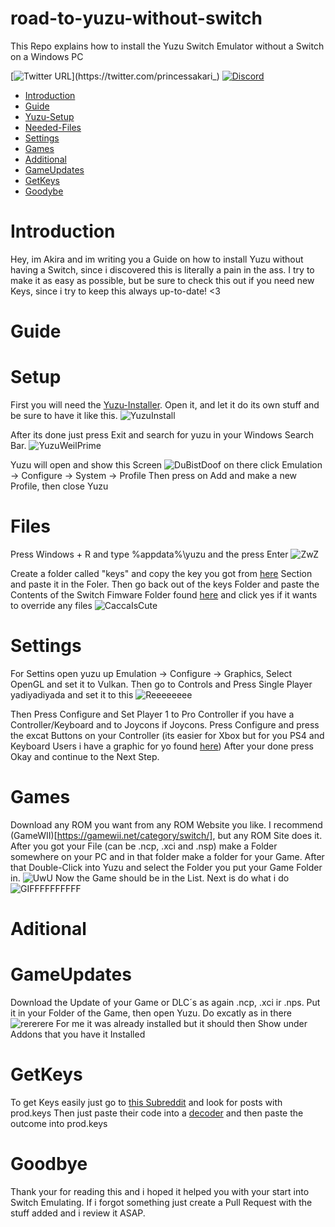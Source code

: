 # road-to-yuzu-without-switch
This Repo explains how to install the Yuzu Switch Emulator without a Switch on a Windows PC

[![Twitter URL](https://img.shields.io/twitter/url?label=Follow%20me&style=social&url=https%3A%2F%2Ftwitter.com%2Fprincessakari_)](https://twitter.com/princessakari_)
[![Discord](https://img.shields.io/discord/622504866132000768?logo=Discord)](https://discord.gg/8AyNesa)

  * [Introduction](#introduction)
  * [Guide](#guide)
  * [Yuzu-Setup](#setup)
   * [Needed-Files](#files)
   * [Settings](#settings)
   * [Games](#games)
  * [Additional](#additional)
   * [GameUpdates](#gameupdates)
   * [GetKeys](#getkeys)
  * [Goodybe](#goodybe)



 # Introduction
 Hey, im Akira and im writing you a Guide on how to install Yuzu without having a Switch, since i discovered this is literally a pain in the ass.
 I try to make it as easy as possible, but be sure to check this out if you need new Keys, since i try to keep this always up-to-date! <3

 # Guide

  # Setup
 First you will need the [Yuzu-Installer](https://github.com/yuzu-emu/liftinstall/releases/download/1.8/yuzu_install.exe).
 Open it, and let it do its own stuff and be sure to have it like this.
 ![YuzuInstall](https://fuckedyour.doctor/jHMFQqDS.png?key=r2dUCnMvj8qhPR)

 After its done just press Exit and search for yuzu in your Windows Search Bar.
 ![YuzuWeilPrime](https://sexin.church/dVZ1smTb.png?key=56adoSGTXNiWYu)

 Yuzu will open and show this Screen
 ![DuBistDoof](https://nuke.bayern/9RTatw4x.png?key=J7cFCPraHXStHb)
 on there click Emulation -> Configure -> System -> Profile
 Then press on Add and make a new Profile, then close Yuzu

  # Files
 Press Windows + R and type %appdata%\yuzu and the press Enter
 ![ZwZ](https://i.uwu.plus/pxRyGEar.png?key=KXsLcqhbDZuQHc)

 Create a folder called "keys" and copy the key you got from [here](https://drive.google.com/drive/folders/1i17XAjiwKLwml_9mzLQ4GF6RYidaCFcG?usp=sharing) Section and paste it in the Foler.
 Then go back out of the keys Folder and paste the Contents of the Switch Fimware Folder found [here](https://drive.google.com/drive/folders/1SwobY3yIATNeFc-HC3z_iJKhkG-9pLR6?usp=sharing) and click yes if it wants to override any files
 ![CaccaIsCute](https://fuckedyour.doctor/iQ6Yvxxj.png?key=Tka82acKrlYqlS)

  # Settings
 For Settins open yuzu up Emulation -> Configure -> Graphics, Select OpenGL and set it to Vulkan.
 Then go to Controls and Press Single Player yadiyadiyada and set it to this
 ![Reeeeeeee](https://nuke.bayern/tQRi6Dco.png?key=TKvixrA2KWor0u)

 Then Press Configure and Set Player 1 to Pro Controller if you have a Controller/Keyboard and to Joycons if Joycons.
 Press Configure and press the excat Buttons on your Controller (its easier for Xbox but for you PS4 and Keyboard Users i have a graphic for yo found [here](https://compass-ssl.xboxlive.com/assets/c7/a1/c7a12fbe-af04-4a90-92f2-18338219c2aa.png?n=one-controller-front-l.png))
 After your done press Okay and continue to the Next Step.

  # Games
 Download any ROM you want from any ROM Website you like.
 I recommend (GameWII)[https://gamewii.net/category/switch/], but any ROM Site does it.
 After you got your File (can be .ncp, .xci and .nsp) make a Folder somewhere on your PC and in that folder make a folder for your Game.
 After that Double-Click into Yuzu and select the Folder you put your Game Folder in.
 ![UwU](https://sexin.church/7CT7o3Sr.png?key=XuV6NAPCK1ZTH0)
Now the Game should be in the List. Next is do what i do
![GIFFFFFFFFFF](https://fuckedyour.doctor/DVR1L6Fo.gif?key=2I5FdMRG7pL8HA)

 # Aditional

  # GameUpdates

 Download the Update of your Game or DLC´s as again .ncp, .xci ir .nps.
 Put it in your Folder of the Game, then open Yuzu. Do excatly as in there
 ![rererere](https://i.uwu.plus/hNmEGB8V.gif?key=gGAX37XVMM7o1q)
 For me it was already installed but it should then Show under Addons that you have it Installed

  # GetKeys

 To get Keys easily just go to [this Subreddit](https://www.reddit.com/r/YuzuPiracy/) and look for posts with prod.keys
 Then just paste their code into a [decoder](https://www.base64decode.org/) and then paste the outcome into prod.keys

  # Goodbye

 Thank your for reading this and i hoped it helped you with your start into Switch Emulating.
 If i forgot something just create a Pull Request with the stuff added and i review it ASAP.



